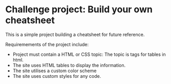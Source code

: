 # Challenge project: Build your own cheatsheet

This is a simple project building a cheatsheet for future reference.  

Requiremements of the project include:  

- Project must contain a HTML or CSS topic: The topic is tags for tables in html.
- The site uses HTML tables to display the information.
- The site utilises a custom color scheme
- The site uses custom styles for any code.